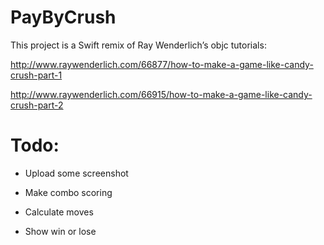 # PayByCrush

This project is a Swift remix of Ray Wenderlich’s objc tutorials:

http://www.raywenderlich.com/66877/how-to-make-a-game-like-candy-crush-part-1

http://www.raywenderlich.com/66915/how-to-make-a-game-like-candy-crush-part-2



# Todo:

- Upload some screenshot

- Make combo scoring

- Calculate moves 

- Show win or lose
